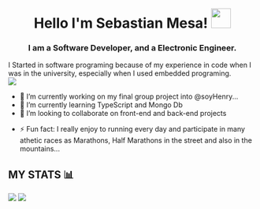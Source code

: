 <h1 align="center">
  <a target="_blank">
  </a>
Hello I'm Sebastian Mesa!
  <a target="_blank">
    <img src="https://github.com/JayantGoel001/JayantGoel001/blob/master/GIF/Hi.gif" width="40px" />
  </a>
</h1>
<h3 align='center'>I am a Software Developer, and a Electronic Engineer.</h3>
I Started in software programing because of my experience in code when I was in the university, especially  when I used embedded programing.<br>
<a href="https://www.youtube.com/watch?v=dQw4w9WgXcQ"><img src="https://user-images.githubusercontent.com/73097560/115834477-dbab4500-a447-11eb-908a-139a6edaec5c.gif"></a>

<!--
**Smesaz/Smesaz** is a ✨ _special_ ✨ repository because its `README.md` (this file) appears on your GitHub profile.
Here are some ideas to get you started:
-->
- 🔭 I’m currently working on my final group project into @soyHenry...
- 🌱 I’m currently learning TypeScript and Mongo Db 
- 👯 I’m looking to collaborate on front-end and back-end projects
<!-- - 📫 How to reach me: ... -->
- ⚡ Fun fact: I really enjoy to running every day and participate in many athetic races as Marathons, Half Marathons in the street and also in the mountains...

## MY STATS 📊
 ![](https://github-readme-stats.vercel.app/api?username=Smesaz) ![](https://github-readme-stats.vercel.app/api/top-langs/?username=Smesaz)
 
